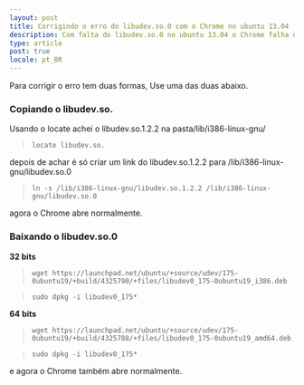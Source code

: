 ```yaml
---
layout: post
title: Corrigindo o erro do libudev.so.0 com o Chrome no ubuntu 13.04
description: Com falta do libudev.so.0 no ubuntu 13.04 o Chrome falha na instalação e inicialização.
type: article
post: true
locale: pt_BR
---
```

Para corrigir o erro tem duas formas, Use uma das duas abaixo.


### Copiando o libudev.so.
Usando o locate achei o libudev.so.1.2.2 na pasta/lib/i386-linux-gnu/

> `locate libudev.so.`

depois de achar é só criar um link do libudev.so.1.2.2 para /lib/i386-linux-gnu/libudev.so.0

> `ln -s /lib/i386-linux-gnu/libudev.so.1.2.2 /lib/i386-linux-gnu/libudev.so.0`

agora o Chrome abre normalmente.

### Baixando o libudev.so.0

__32 bits__

> `wget https://launchpad.net/ubuntu/+source/udev/175-0ubuntu19/+build/4325790/+files/libudev0_175-0ubuntu19_i386.deb`

>`sudo dpkg -i libudev0_175*`

__64 bits__

>`wget https://launchpad.net/ubuntu/+source/udev/175-0ubuntu19/+build/4325788/+files/libudev0_175-0ubuntu19_amd64.deb`

>`sudo dpkg -i libudev0_175*`

e agora o Chrome também abre normalmente.

